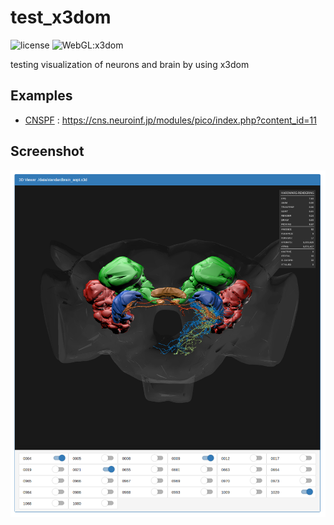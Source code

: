 # test_x3dom
![license](https://img.shields.io/badge/license-apache-blue.svg)
![WebGL:x3dom](https://img.shields.io/badge/WebGL-x3dom-green.svg)

testing visualization of neurons and brain by using x3dom

## Examples
- [CNSPF](https://cns.neuroinf.jp) : https://cns.neuroinf.jp/modules/pico/index.php?content_id=11

## Screenshot

![Screenshot](https://github.com/DaisukeMiyamoto/test_x3dom/blob/master/docs/screenshot.png?raw=true)

